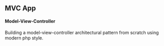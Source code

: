 ## MVC App

#### Model-View-Controller
Building a model-view-controller architectural pattern from scratch using modern php style.